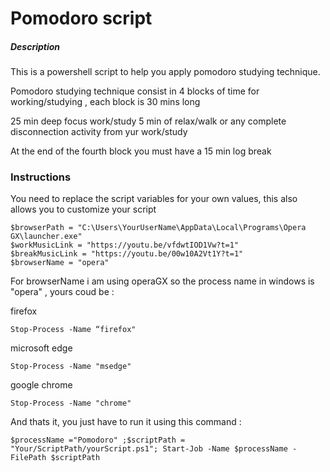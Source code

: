 # Pomodoro script

##### Description
This is a powershell script to help you apply pomodoro studying technique.

Pomodoro studying technique consist in 4 blocks of time for working/studying , each block is 30 mins long

25 min deep focus work/study
5 min of relax/walk or any complete disconnection activity from yur work/study

At the end of the fourth block you must have a 15 min log break



### Instructions

You need to replace the script variables for your own values, this also allows you to customize your script
```
$browserPath = "C:\Users\YourUserName\AppData\Local\Programs\Opera GX\launcher.exe"
$workMusicLink = "https://youtu.be/vfdwtIOD1Vw?t=1"
$breakMusicLink = "https://youtu.be/00w10A2Vt1Y?t=1"
$browserName = "opera"
```
For browserName i am using operaGX so the process name in windows is "opera" , yours coud be :

firefox
```
Stop-Process -Name “firefox"
```
microsoft edge  
```
Stop-Process -Name "msedge"
```
google chrome 
```
Stop-Process -Name "chrome"
```

And thats it, you just have to run it using this command :

```
$processName ="Pomodoro" ;$scriptPath = "Your/ScriptPath/yourScript.ps1"; Start-Job -Name $processName -FilePath $scriptPath
```
